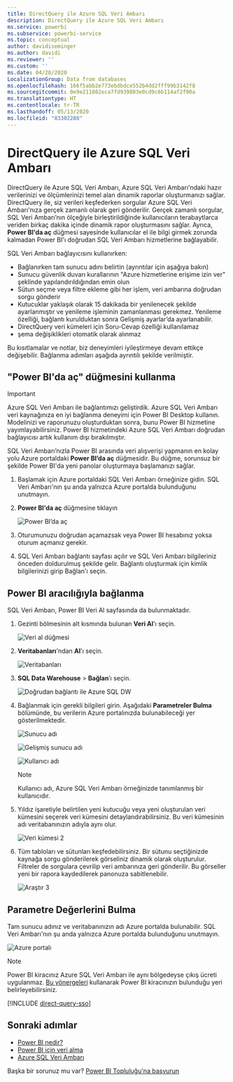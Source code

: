 ```yaml
---
title: DirectQuery ile Azure SQL Veri Ambarı
description: DirectQuery ile Azure SQL Veri Ambarı
ms.service: powerbi
ms.subservice: powerbi-service
ms.topic: conceptual
author: davidiseminger
ms.author: davidi
ms.reviewer: ''
ms.custom: ''
ms.date: 04/28/2020
LocalizationGroup: Data from databases
ms.openlocfilehash: 166f5abb2e773ebdbdce552b4dd2fff99b3142f8
ms.sourcegitcommit: 0e9e211082eca7fd939803e0cd9c6b114af2f90a
ms.translationtype: HT
ms.contentlocale: tr-TR
ms.lasthandoff: 05/13/2020
ms.locfileid: "83302288"
---
```

# <a name="azure-sql-data-warehouse-with-directquery"></a>DirectQuery ile Azure SQL Veri Ambarı

DirectQuery ile Azure SQL Veri Ambarı, Azure SQL Veri Ambarı'ndaki hazır verilerinizi ve ölçümlerinizi temel alan dinamik raporlar oluşturmanızı sağlar. DirectQuery ile, siz verileri keşfederken sorgular Azure SQL Veri Ambarı'nıza gerçek zamanlı olarak geri gönderilir. Gerçek zamanlı sorgular, SQL Veri Ambarı’nın ölçeğiyle birleştirildiğinde kullanıcıların terabaytlarca veriden birkaç dakika içinde dinamik rapor oluşturmasını sağlar. Ayrıca, **Power BI'da aç** düğmesi sayesinde kullanıcılar el ile bilgi girmek zorunda kalmadan Power BI'ı doğrudan SQL Veri Ambarı hizmetlerine bağlayabilir.

SQL Veri Ambarı bağlayıcısını kullanırken:

* Bağlanırken tam sunucu adını belirtin (ayrıntılar için aşağıya bakın)
* Sunucu güvenlik duvarı kurallarının "Azure hizmetlerine erişime izin ver" şeklinde yapılandırıldığından emin olun
* Sütun seçme veya filtre ekleme gibi her işlem, veri ambarına doğrudan sorgu gönderir
* Kutucuklar yaklaşık olarak 15 dakikada bir yenilenecek şekilde ayarlanmıştır ve yenileme işleminin zamanlanması gerekmez.  Yenileme özelliği, bağlantı kurulduktan sonra Gelişmiş ayarlar’da ayarlanabilir.
* DirectQuery veri kümeleri için Soru-Cevap özelliği kullanılamaz
* şema değişiklikleri otomatik olarak alınmaz

Bu kısıtlamalar ve notlar, biz deneyimleri iyileştirmeye devam ettikçe değişebilir. Bağlanma adımları aşağıda ayrıntılı şekilde verilmiştir.

## <a name="using-the-open-in-power-bi-button"></a>"Power BI'da aç" düğmesini kullanma

> [!Important]
> Azure SQL Veri Ambarı ile bağlantımızı geliştirdik.  Azure SQL Veri Ambarı veri kaynağınıza en iyi bağlanma deneyimi için Power BI Desktop kullanın.  Modelinizi ve raporunuzu oluşturduktan sonra, bunu Power BI hizmetine yayımlayabilirsiniz.  Power BI hizmetindeki Azure SQL Veri Ambarı doğrudan bağlayıcısı artık kullanım dışı bırakılmıştır.

SQL Veri Ambarı’nızla Power BI arasında veri alışverişi yapmanın en kolay yolu Azure portaldaki **Power BI’da aç** düğmesidir. Bu düğme, sorunsuz bir şekilde Power BI'da yeni panolar oluşturmaya başlamanızı sağlar.

1. Başlamak için Azure portaldaki SQL Veri Ambarı örneğinize gidin. SQL Veri Ambarı'nın şu anda yalnızca Azure portalda bulunduğunu unutmayın.

2. **Power BI'da aç** düğmesine tıklayın

    ![Power BI’da aç](media/service-azure-sql-data-warehouse-with-direct-connect/openinpowerbi.png)

3. Oturumunuzu doğrudan açamazsak veya Power BI hesabınız yoksa oturum açmanız gerekir.

4. SQL Veri Ambarı bağlantı sayfası açılır ve SQL Veri Ambarı bilgileriniz önceden doldurulmuş şekilde gelir. Bağlantı oluşturmak için kimlik bilgilerinizi girip Bağlan'ı seçin.

## <a name="connecting-through-power-bi"></a>Power BI aracılığıyla bağlanma

SQL Veri Ambarı, Power BI Veri Al sayfasında da bulunmaktadır. 

1. Gezinti bölmesinin alt kısmında bulunan **Veri Al**'ı seçin.  

    ![Veri al düğmesi](media/service-azure-sql-data-warehouse-with-direct-connect/getdatabutton.png)

2. **Veritabanları**'ndan **Al**'ı seçin.

    ![Veritabanları](media/service-azure-sql-data-warehouse-with-direct-connect/databases.png)

3. **SQL Data Warehouse** \> **Bağlan**’ı seçin.

    ![Doğrudan bağlantı ile Azure SQL DW](media/service-azure-sql-data-warehouse-with-direct-connect/azuresqldatawarehouseconnect.png)

4. Bağlanmak için gerekli bilgileri girin. Aşağıdaki **Parametreler Bulma** bölümünde, bu verilerin Azure portalınızda bulunabileceği yer gösterilmektedir.

    ![Sunucu adı](media/service-azure-sql-data-warehouse-with-direct-connect/servername.png)

    ![Gelişmiş sunucu adı](media/service-azure-sql-data-warehouse-with-direct-connect/servernamewithadvanced.png)

    ![Kullanıcı adı](media/service-azure-sql-data-warehouse-with-direct-connect/username.png)

   > [!NOTE]
   > Kullanıcı adı, Azure SQL Veri Ambarı örneğinizde tanımlanmış bir kullanıcıdır.

5. Yıldız işaretiyle belirtilen yeni kutucuğu veya yeni oluşturulan veri kümesini seçerek veri kümesini detaylandırabilirsiniz. Bu veri kümesinin adı veritabanınızın adıyla aynı olur.

    ![Veri kümesi 2](media/service-azure-sql-data-warehouse-with-direct-connect/dataset2.png)

6. Tüm tabloları ve sütunları keşfedebilirsiniz. Bir sütunu seçtiğinizde kaynağa sorgu gönderilerek görseliniz dinamik olarak oluşturulur. Filtreler de sorgulara çevrilip veri ambarınıza geri gönderilir. Bu görseller yeni bir rapora kaydedilerek panonuza sabitlenebilir.

    ![Araştır 3](media/service-azure-sql-data-warehouse-with-direct-connect/explore3.png)

## <a name="finding-parameter-values"></a>Parametre Değerlerini Bulma

Tam sunucu adınız ve veritabanınızın adı Azure portalda bulunabilir. SQL Veri Ambarı'nın şu anda yalnızca Azure portalda bulunduğunu unutmayın.

![Azure portalı](media/service-azure-sql-data-warehouse-with-direct-connect/azureportal.png)

> [!NOTE]
> Power BI kiracınız Azure SQL Veri Ambarı ile aynı bölgedeyse çıkış ücreti uygulanmaz. [Bu yönergeleri](https://docs.microsoft.com/power-bi/service-admin-where-is-my-tenant-located) kullanarak Power BI kiracınızın bulunduğu yeri belirleyebilirsiniz.

[!INCLUDE [direct-query-sso](../includes/direct-query-sso.md)]

## <a name="next-steps"></a>Sonraki adımlar

* [Power BI nedir?](../fundamentals/power-bi-overview.md)  
* [Power BI için veri alma](service-get-data.md)  
* [Azure SQL Veri Ambarı](/azure/sql-data-warehouse/sql-data-warehouse-overview-what-is/)

Başka bir sorunuz mu var? [Power BI Topluluğu'na başvurun](https://community.powerbi.com/)
